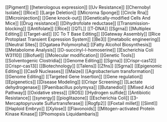 [[Pigment]]
[[heterologous expression]]
[[Uv Resistance]]
[[Chernobyl Isolate]]
[[Rice]]
[[Large Deletion]]
[[Microrna Sponge]]
[[Circle Rna]]
[[Microinjection]]
[[Gene knock-out]]
[[Genetically-modified Cells And Mice]]
[[Drug resistance]]
[[Dihydrofolate reductase]]
[[Transmission-blocking]]
[[Antifolate]]
[[Rice]]
[[QTL]]
[[T-DNA]]
[[Sgrna]]
[[Multiplex Editing]]
[[Target-aid]]
[[C To T Base Editing]]
[[Gateway Assembly]]
[[Rice Protoplast Transient Expression System]]
[[Be3]]
[[metabolic engineering]]
[[Neutral Sites]]
[[Ogataea Polymorpha]]
[[Fatty Alcohol Biosynthesis]]
[[Metabolome Analysis]]
[[O-succinyl-l-homoserine]]
[[Escherichia Coli W3110]]
[[Biofuel]]
[[Molecular modification]]
[[Genetic Tools]]
[[Solventogenic Clostridia]]
[[Genome Editing]]
[[Sgrna]]
[[Crispr-cas12]]
[[Crispr-cas13]]
[[Biotechnology]]
[[Talens]]
[[Zfns]]
[[Sgrna]]
[[Epigenomic Editing]]
[[Cas9 Nucleases]]
[[Maize]]
[[Agrobacterium transformation]]
[[Genome Editing]]
[[Targeted Gene Insertion]]
[[Gene regulation]]
[[Epigenetics]]
[[Disease Modeling]]
[[Crispr Screening]]
[[Lactate dehydrogenase]]
[[Paenibacillus polymyxa]]
[[Butanediol]]
[[Mixed Acid Pathway]]
[[Oxidative stress]]
[[ROS]]
[[Hydrogen sulfide]]
[[Antibiotic Resistance]]
[[synergy]]
[[pioglitazone]]
[[Escherichia Coli]]
[[3-Mercaptopyruvate Sulfurtransferase]]
[[Rogfp2]]
[[Foxtail millet]]
[[Simtl]]
[[Haploid Embryo]]
[[Xylose]]
[[Flavonoids]]
[[Mitogen-activated Protein Kinase Kinase]]
[[Phomopsis Liquidambaris]]
